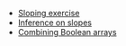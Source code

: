 
* [Sloping
  exercise](https://ds.lis.2i2c.cloud/hub/user-redirect/git-pull?repo=https%3A//github.com/lisds/isloping&subPath=isloping.ipynb)
* [Inference on
  slopes](https://lisds.github.io/textbook/mean-slopes/inference_on_slopes)
* [Combining Boolean
  arrays](https://lisds.github.io/textbook/mean-slopes/combining_boolean_arrays)

